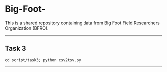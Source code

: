 # Big-Foot-
This is a shared repository containing data from Big Foot Field Researchers Organization (BFRO).

---

## Task 3

```shell
cd script/task3; python csv2tsv.py
```

---
